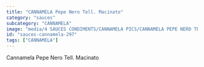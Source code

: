 ```yaml
---
title: "CANNAMELA Pepe Nero Tell. Macinato"
category: "sauces"
subcategory: "CANNAMELA"
image: "media/4 SAUCES CONDIMENTS/CANNAMELA PICS/CANNAMELA PEPE NERO TELL. MACINATO.png"
id: "sauces-cannamela-297"
tags: ["CANNAMELA"]
---
```


Cannamela Pepe Nero Tell. Macinato
